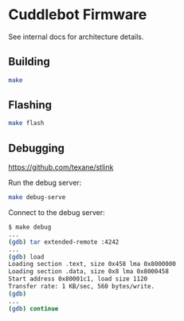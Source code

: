 # Cuddlebot Firmware

See internal docs for architecture details.


## Building

```bash
make
```

## Flashing

```bash
make flash
```


## Debugging

https://github.com/texane/stlink

Run the debug server:

```bash
make debug-serve
```

Connect to the debug server:

```bash
$ make debug
...
(gdb) tar extended-remote :4242
...
(gdb) load
Loading section .text, size 0x458 lma 0x8000000
Loading section .data, size 0x8 lma 0x8000458
Start address 0x80001c1, load size 1120
Transfer rate: 1 KB/sec, 560 bytes/write.
(gdb)
...
(gdb) continue
```
